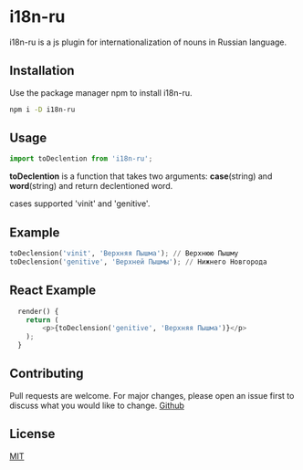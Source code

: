 # i18n-ru

i18n-ru is a js plugin for internationalization of nouns in Russian language.

## Installation

Use the package manager npm to install i18n-ru.

```bash
npm i -D i18n-ru
```

## Usage

```python
import toDeclention from 'i18n-ru';
```

<b>toDeclention</b> is a function that takes two arguments: <b>case</b>(string) and <b>word</b>(string) and return declentioned word.

cases supported 'vinit' and 'genitive'.


## Example
```python
toDeclension('vinit', 'Верхняя Пышма'); // Верхнюю Пышму
toDeclension('genitive', 'Верхней Пышмы'); // Нижнего Новгорода
```

## React Example
```python
  render() {
    return (
        <p>{toDeclension('genitive', 'Верхняя Пышма')}</p>
    );
  }
```

## Contributing
Pull requests are welcome. For major changes, please open an issue first to discuss what you would like to change.
[Github](https://github.com/abaha91)
## License
[MIT](https://choosealicense.com/licenses/mit/)